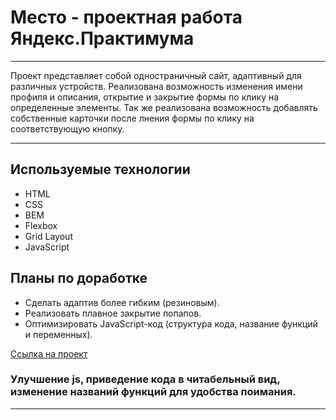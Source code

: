 # Место - проектная работа Яндекс.Практимума

---

Проект представляет собой одностраничный сайт, адаптивный для различных устройств. Реализована возможность изменения имени профиля и описания, открытие и закрытие формы по клику на определенные элементы. Так же реализована возможность добавлять собственные карточки после лнения формы по клику на соответствующую кнопку.

---

## Используемые технологии
* HTML
* CSS
* BEM
* Flexbox
* Grid Layout
* JavaScript

## Планы по доработке
* Сделать адаптив более гибким (резиновым).
* Реализовать плавное закрытие попапов.
* Оптимизировать JavaScript-код (структура кода, название функций и переменных).

[Ссылка на проект](https://totalretard.github.io/mesto/)

### Улучшение js, приведение кода в читабельный вид, изменение названий функций для удобства поимания.
---